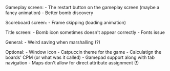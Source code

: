 Gameplay screen:
	- The restart button on the gameplay screen (maybe a fancy animation)
	- Better bomb discovery

Scoreboard screen:
	- Frame skipping (loading animation)

Title screen:
	- Bomb icon sometimes doesn't appear correctly
	- Fonts issue

General:
	- Weird saving when marshalling (?)

Optional:
	- Window icon 
	- Catpuccin theme for the game
	- Calculatign the boards' CPM (or what was it called)
	- Gamepad support along with tab navigation
	- Maps don't allow for direct attribute assignment (!)

